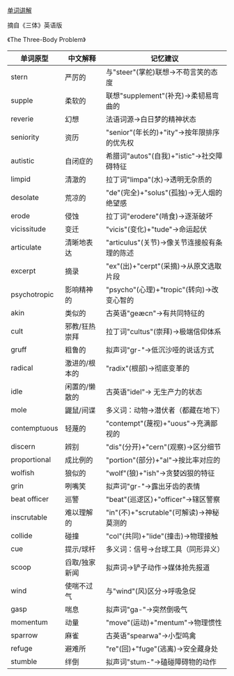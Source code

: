 [单词讲解](https://www.bilibili.com/audio/au4876515?type=1?type=6)

摘自《三体》英语版

《The Three-Body Problem》

| 单词原型        | 中文解释               | 记忆建议                                   |
|---------------|----------------------|------------------------------------------|
| stern         | 严厉的               | 与"steer"(掌舵)联想→不苟言笑的态度               |
| supple        | 柔软的               | 联想"supplement"(补充)→柔韧易弯曲的              |
| reverie       | 幻想                 | 法语词源→白日梦的精神状态                      |
| seniority     | 资历                 | "senior"(年长的)+"ity"→按年限排序的优先权         |
| autistic      | 自闭症的             | 希腊词"autos"(自我)+"istic"→社交障碍特征         |
| limpid        | 清澈的               | 拉丁词"limpa"(水)→透明无杂质的                  |
| desolate      | 荒凉的               | "de"(完全)+"solus"(孤独)→无人烟的绝望感           |
| erode         | 侵蚀                 | 拉丁词"erodere"(啃食)→逐渐破坏                   |
| vicissitude   | 变迁                 | "vicis"(变化)+"tude"→命运起伏                    |
| articulate    | 清晰地表达           | "articulus"(关节)→像关节连接般有条理的陈述        |
| excerpt       | 摘录                 | "ex"(出)+"cerpt"(采摘)→从原文选取片段             |
| psychotropic  | 影响精神的           | "psycho"(心理)+"tropic"(转向)→改变心智的          |
| akin          | 类似的               | 古英语"geæcn"→有共同特征的                       |
| cult          | 邪教/狂热崇拜        | 拉丁词"cultus"(崇拜)→极端信仰体系                 |
| gruff         | 粗鲁的               | 拟声词"gr-"→低沉沙哑的说话方式                   |
| radical       | 激进的/根本的        | "radix"(根部)→彻底变革的                         |
| idle          | 闲置的/懒散的        | 古英语"idel"→ 无生产力的状态                      |
| mole          | 鼹鼠/间谍            | 多义词：动物→潜伏者（都藏在地下）                |
| contemptuous  | 轻蔑的               | "contempt"(蔑视)+"uous"→充满鄙视的              |
| discern       | 辨别                 | "dis"(分开)+"cern"(观察)→区分细节                |
| proportional  | 成比例的             | "portion"(部分)+"al"→按比率对应的               |
| wolfish       | 狼似的               | "wolf"(狼)+"ish"→贪婪凶狠的特征                 |
| grin          | 咧嘴笑               | 拟声词"gr-"→露出牙齿的表情                      |
| beat officer  | 巡警                 | "beat"(巡逻区)+"officer"→辖区警察                |
| inscrutable   | 难以理解的           | "in"(不)+"scrutable"(可解读)→神秘莫测的           |
| collide       | 碰撞                 | "col"(共同)+"lide"(撞击)→物理接触                |
| cue           | 提示/球杆            | 多义词：信号→台球工具（同形异义）                |
| scoop         | 舀取/独家新闻        | 拟声词→铲子动作→媒体抢先报道                    |
| wind          | 使喘不过气           | 与"wind"(风)区分→呼吸急促                       |
| gasp          | 喘息                 | 拟声词"ga-"→突然倒吸气                          |
| momentum      | 动量                 | "move"(运动)+"mentum"→物理惯性                  |
| sparrow       | 麻雀                 | 古英语"spearwa"→小型鸣禽                        |
| refuge        | 避难所               | "re"(回)+"fuge"(逃离)→安全藏身处                 |
| stumble       | 绊倒                 | 拟声词"stum-"→磕碰障碍物的动作                   |